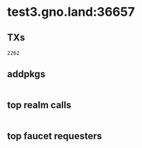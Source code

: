 # test3.gno.land:36657

## TXs
```
2262
```

## addpkgs
```
```

## top realm calls
```
```

## top faucet requesters
```
```

